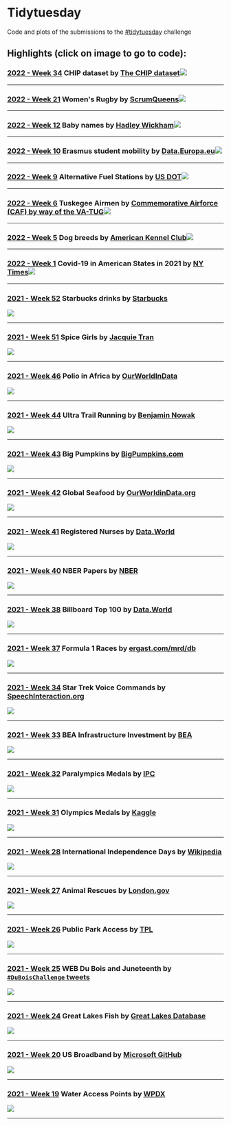
# Tidytuesday


Code and plots of the submissions to the [#tidytuesday](https://github.com/rfordatascience/tidytuesday) challenge 


## Highlights (click on image to go to code): <br>

### [2022 - Week 34](2022_w34) CHIP dataset by [The CHIP dataset](https://chip-dataset.vercel.app/)<a href="2022_w34"><img src="2022_w34/tidytuesday_2022_w34_polished.png"></a>
___ 

### [2022 - Week 21](2022_w21) Women's Rugby by [ScrumQueens](https://www.scrumqueens.com/blogs/jbirch/story-behind-our-data-hub)<a href="2022_w21"><img src="2022_w21/tidytuesday_2022_w21_polished.png"></a>
___ 

### [2022 - Week 12](2022_w12) Baby names by [Hadley Wickham](http://hadley.github.io/babynames/)<a href="2022_w12"><img src="2022_w12/tidytuesday_2022_w12.png"></a>
___ 

### [2022 - Week 10](2022_w10) Erasmus student mobility by [Data.Europa.eu](https://data.europa.eu/data/datasets/erasmus-mobility-statistics-2014-2019-v2?locale=en)<a href="2022_w10"><img src="2022_w10/tidytuesday_2022_w10.png"></a>
___ 

### [2022 - Week 9](2022_w9) Alternative Fuel Stations by [US DOT](https://data-usdot.opendata.arcgis.com/datasets/usdot::alternative-fueling-stations/about)<a href="2022_w9"><img src="2022_w9/tidytuesday_2022_w9.png"></a>
___ 

### [2022 - Week 6](2022_w6) Tuskegee Airmen by [Commemorative Airforce (CAF) by way of the VA-TUG](https://github.com/lang1023/Tuskegee-Airman-Challenge)<a href="2022_w6"><img src="2022_w6/tidytuesday_2022_w6.png"></a>
___

### [2022 - Week 5](2022_w5) Dog breeds by [American Kennel Club](https://github.com/kkakey/dog_traits_AKC)<a href="2022_w5"><img src="2022_w5/tidytuesday_2022_w5.png"></a>
___
 
### [2022 - Week 1](2022_w1) Covid-19 in American States in 2021 by [NY Times](https://github.com/nytimes/covid-19-data)<a href="2022_w1"><img src="2022_w1/tidytuesday_2022_w1.png"></a>
___

### [2021 - Week 52](2021_w52) Starbucks drinks by [Starbucks](https://globalassets.starbucks.com/assets/94fbcc2ab1e24359850fa1870fc988bc.pdf)
<a href="2021_w52"><img src="2021_w52/tidytuesday_2021_w52.png"></a>
___

### [2021 - Week 51](2021_w51) Spice Girls by [Jacquie Tran](https://github.com/jacquietran/spice_girls_data)
<a href="2021_w51"><img src="2021_w51/tidytuesday_2021_w51.png"></a>
___

### [2021 - Week 46](2021_w46) Polio in Africa by [OurWorldInData](https://ourworldindata.org/polio)
<a href="2021_w46"><img src="2021_w46/tidytuesday_2021_w46.png"></a>
___

### [2021 - Week 44](2021_w44) Ultra Trail Running by [Benjamin Nowak](https://github.com/BjnNowak/UltraTrailRunning)
<a href="2021_w44"><img src="2021_w44/tidytuesday_2021_w44.png"></a>
___

### [2021 - Week 43](2021_w43) Big Pumpkins by [BigPumpkins.com](http://www.bigpumpkins.com/ViewArticle.asp?id=132)
<a href="2021_w43"><img src="2021_w43/tidytuesday_2021_w43.png"></a>
___

### [2021 - Week 42](2021_w42) Global Seafood by [OurWorldinData.org](https://ourworldindata.org/seafood-production)
<a href="2021_w42"><img src="2021_w42/tidytuesday_2021_w42.png"></a>
___

### [2021 - Week 41](2021_w41) Registered Nurses by [Data.World](https://data.world/zendoll27/registered-nursing-labor-stats-1998-2020)
<a href="2021_w41"><img src="2021_w41/tidytuesday_2021_w41.png"></a>
___

### [2021 - Week 40](2021_w40) NBER Papers by [NBER](https://www.nber.org/)
<a href="2021_w40"><img src="2021_w40/tidytuesday_2021_w40.png"></a>
___


### [2021 - Week 38](2021_w38) Billboard Top 100 by [Data.World](https://data.world/kcmillersean/billboard-hot-100-1958-2017#)
<a href="2021_w38"><img src="2021_w38/tidytuesday_2021_w38.png"></a>
___

### [2021 - Week 37](2021_w37) Formula 1 Races by [ergast.com/mrd/db](https://ergast.com/mrd/db/)
<a href="2021_w37"><img src="2021_w37/tidytuesday_2021_w37.png"></a>
___

### [2021 - Week 34](2021_w34) Star Trek Voice Commands by [SpeechInteraction.org](http://www.speechinteraction.org/TNG/)
<a href="2021_w34"><img src="2021_w34/tidytuesday_2021_w34.png"></a>
___

### [2021 - Week 33](2021_w33) BEA Infrastructure Investment by [BEA](https://www.bea.gov/system/files/2021-01/infrastructure-data-may-2020.xlsx)
<a href="2021_w33"><img src="2021_w33/tidytuesday_2021_w33.png"></a>
___

### [2021 - Week 32](2021_w32) Paralympics Medals by [IPC](https://db.ipc-services.org/sdms/hira)
<a href="2021_w32"><img src="2021_w32/tidytuesday_2021_w32.png"></a>
___

### [2021 - Week 31](2021_w31) Olympics Medals by [Kaggle](https://www.kaggle.com/heesoo37/120-years-of-olympic-history-athletes-and-results)
<a href="2021_w31"><img src="2021_w31/tidytuesday_2021_w31.png"></a>
___
	
### [2021 - Week 28](2021_w28) International Independence Days by [Wikipedia](https://en.wikipedia.org/wiki/List_of_national_independence_days)
<a href="2021_w28"><img src="2021_w28/tidytuesday_2021_w28.png"></a>
___
	
### [2021 - Week 27](2021_w27) Animal Rescues by [London.gov](https://data.london.gov.uk/dataset/animal-rescue-incidents-attended-by-lfb)
<a href="2021_w27"><img src="2021_w27/tidytuesday_2021_w27.png"></a>
___
	
### [2021 - Week 26](2021_w26) Public Park Access by [TPL](https://www.tpl.org/parks-and-an-equitable-recovery-parkscore-report)
<a href="2021_w26"><img src="2021_w26/tidytuesday_2021_w26.png"></a>
___
	
### [2021 - Week 25](2021_w25) WEB Du Bois and Juneteenth by [`#DuBoisChallenge` tweets](https://public.tableau.com/app/profile/sekou.tyler/viz/DuBoisChalllenge2021TwitterMetrics/DuBoisChallenge2021TwitterActivity)
<a href="2021_w25"><img src="2021_w25/tidytuesday_2021_w25.png"></a>
___
	
### [2021 - Week 24](2021_w24) Great Lakes Fish by [Great Lakes Database](http://www.glfc.org/great-lakes-databases.php)
<a href="2021_w24"><img src="2021_w24/tidytuesday_2021_w24.png"></a>
___
	
### [2021 - Week 20](2021_w20) US Broadband by [Microsoft GitHub](https://github.com/microsoft/USBroadbandUsagePercentages)
<a href="2021_w20"><img src="2021_w20/tidytuesday_2021_w20.png"></a>
___
	
### [2021 - Week 19](2021_w19) Water Access Points by [WPDX](https://www.waterpointdata.org/)
<a href="2021_w19"><img src="2021_w19/tidytuesday_2021_w19.png"></a>
___



